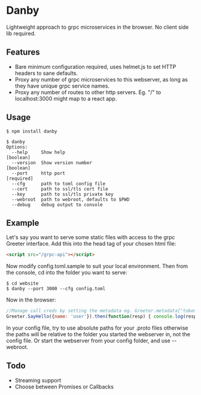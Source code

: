 Danby
===================

Lightweight approach to grpc microservices in the browser. No client side lib required.


Features
--------
* Bare minimum configuration required, uses helmet.js to set HTTP headers to sane defaults.
* Proxy any number of grpc microservices to this webserver, as long as they have unique grpc service names.
* Proxy any number of routes to other http servers. Eg. "/" to localhost:3000 might map to a react app.


Usage
--------
```shell
$ npm install danby

$ danby
Options:
  --help     Show help                                                 [boolean]
  --version  Show version number                                       [boolean]
  --port     http port                                                [required]
  --cfg      path to toml config file
  --cert     path to ssl/tls cert file
  --key      path to ssl/tls private key 
  --webroot  path to webroot, defaults to $PWD 
  --debug    debug output to console 
```


Example
-------
Let's say you want to serve some static files with access to the grpc Greeter interface.
Add this into the head tag of your chosen html file:

```html
<script src="/grpc-api"></script>
```

Now modify config.toml.sample to suit your local environment. Then from the console, cd into the folder you want to serve:

```shell
$ cd website
$ danby --port 3000 --cfg config.toml
```

Now in the browser: 

```js
//Manage call creds by setting the metadata eg. Greeter.metadata["token"] = ...
Greeter.SayHello({name: 'user'}).then(function(resp) { console.log(resp); });
```

In your config file, try to use absolute paths for your .proto files otherwise the paths will be relative to the folder you started the webserver in, not the config file. Or start the webserver from your config folder, and use --webroot.


Todo
------
* Streaming support
* Choose between Promises or Callbacks

